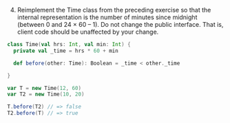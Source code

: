 4. Reimplement the Time class from the preceding exercise so that the internal representation is the number of minutes since midnight (between 0 and 24 × 60 – 1). Do not change the public interface. That is, client code should be unaffected by your change.

```scala
class Time(val hrs: Int, val min: Int) {
  private val _time = hrs * 60 + min

  def before(other: Time): Boolean = _time < other._time

}

var T = new Time(12, 60)
var T2 = new Time(10, 20)

T.before(T2) // => false
T2.before(T) // => true
```
